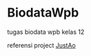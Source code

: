 # BiodataWpb
 tugas biodata wpb kelas 12
 
 referensi project [JustAo](https://github.com/Love2Bit/Biodata)
